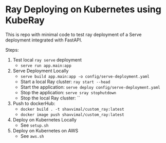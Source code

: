 # Ray Deploying on Kubernetes using KubeRay

This is repo with minimal code to test ray deployment of a Serve deployment integrated with FastAPI.

Steps:

1. Test local `ray serve` deployment
   - `serve run app.main:app`
2. Serve Deployment Locally
   - `serve build app.main:app -o config/serve-deployment.yaml`
   - Start a local Ray cluster: `ray start --head`
   - Start the application: `serve deploy config/serve-deployment.yaml`
   - Stop the application: `serve sray stophutdown`
   - Stop the local Ray cluster: ``
3. Push to dockerHub:
   - `docker build . -t shavvimal/custom_ray:latest`
   - `docker image push shavvimal/custom_ray:latest`
4. Deploy on Kubernetes Locally
   - See `setup.sh`
5. Deploy on Kubernetes on AWS
   - See `aws.sh`

